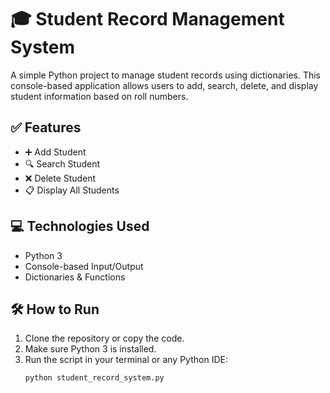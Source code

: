 # 🎓 Student Record Management System

A simple Python project to manage student records using dictionaries. This console-based application allows users to add, search, delete, and display student information based on roll numbers.

## ✅ Features

- ➕ Add Student  
- 🔍 Search Student  
- ❌ Delete Student  
- 📋 Display All Students

## 💻 Technologies Used

- Python 3
- Console-based Input/Output
- Dictionaries & Functions

## 🛠️ How to Run

1. Clone the repository or copy the code.
2. Make sure Python 3 is installed.
3. Run the script in your terminal or any Python IDE:
   ```bash
   python student_record_system.py



